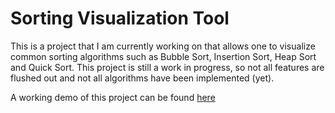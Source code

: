 # Sorting Visualization Tool

This is a project that I am currently working on that allows one to visualize common sorting algorithms such as Bubble Sort, Insertion Sort, Heap Sort and Quick Sort. This project is still a work in progress, so not all features are flushed out and not all algorithms have been implemented (yet).

A working demo of this project can be found [here](https://debecerra.github.io/Sorting-Visualization-Tool)
